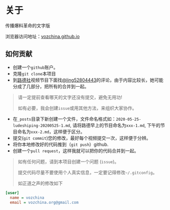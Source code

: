 # 关于

传播爆料革命的文字版

浏览器访问地址：[vozchina.github.io](https://vozchina.github.io)

## 如何贡献

- 创建一个`github`账户。
- 克隆`git clone`本项目
- 到[路德社](https://www.youtube.com/channel/UCm3Ysfy0iXhGbIDTNNwLqbQ)视频节目下面找[@ling52804443](https://twitter.com/ling52804443)的评论，由于内容比较长，她可能分成了几部分，把所有的合并到一起。

> 请一定提前查看哪天的文字还没有提交，避免无用功!
>
> 如有必要，我会创建`issue`或用其他方法，来组织大家协作。

- 在`_posts`目录下新创建一个文件，文件命名格式如：`2020-05-25-ludeshiping-20200525-1.md`, 请将路德早上的节目命名为`xxx-1.md`, 下午的节目命名为`xxx-2.md`，这样便于区分。
- 提交(`git commit`)您的修改，最好每个视频提交一次，这样便于分辨。
- 将你本地修改好的代码推到（`git push`）github.
- 创建一个`pull request`，这样我就可以把你的代码合并到一起。

> 如有任何问题，请到本项目创建一个问题 (`issue`)。
>
> 提交代码尽量不要使用个人真实信息，一定要记得修改`~/.gitconfig`。
>
> 如正道之声的修改如下

```ini
[user]
  name = vozchina
  email = vozchina.org@gmail.com
```

